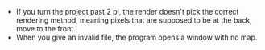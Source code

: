 - If you turn the project past 2 pi, the render doesn't pick the correct rendering method, meaning pixels that are supposed to be at the back, move to the front.
- When you give an invalid file, the program opens a window with no map.
